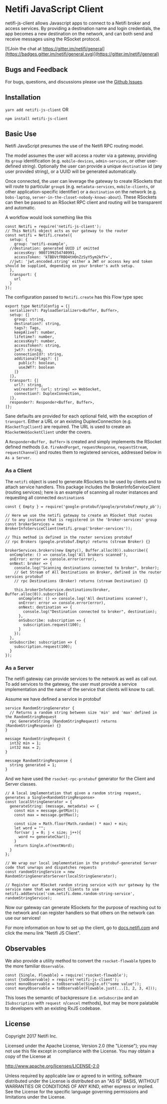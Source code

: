 # Netifi JavaScript Client

netifi-js-client allows Javascript apps to connect to a Netifi broker and access services. By providing a destination name and login credentials, the app becomes a new destination on the network, and can both send and receive messages using the RSocket protocol.

[![Join the chat at https://gitter.im/netifi/general](https://badges.gitter.im/netifi/general.svg)](https://gitter.im/netifi/general)

## Bugs and Feedback

For bugs, questions, and discussions please use the [Github Issues](https://github.com/netifi/netifi-js/issues).

## Installation

`yarn add netifi-js-client` OR

`npm install netifi-js-client`

## Basic Use

Netifi JavaScript presumes the use of the Netifi RPC routing model.

The model assumes the user will access a router via a gateway, providing its `group` identification (e.g. `mobile-devices`, `admin-services`, or other user-defined string). Optionally the user can provide a unique `destination` id (any user provided string), or a UUID will be generated automatically.

Once connected, the user can leverage the gateway to create RSockets that will route to particular `group`s (e.g. `metadata-services`, `mobile-clients`, or other application-specific identifier) or a `destination` on the network (e.g. `bobs-laptop`, `server-in-the-closet-nobody-knows-about`). These RSockets can then be passed to an RSocket RPC client and routing will be transparent and automatic.

A workflow would look something like this

```
const Netifi = require('netifi-js-client');
// This Netifi object acts as our gateway to the router
const netifi = Netifi.create({
  setup: {
    group: 'netifi-example',
  //destination: generated UUID if omitted  
    accessKey: 9007199254740991,
    accessToken: 'kTBDVtfRBO4tHOnZzSyY5ym2kfY=',
  //jwt: 'jwt.encoded.string' either a JWT or access key and token should be supplied, depending on your broker's auth setup.
  },
  transport: {
    url
  }
});
```

The configuration passed to `Netifi.create` has this Flow type spec

```angular2html
export type NetifiConfig = {|
  serializers?: PayloadSerializers<Buffer, Buffer>,
  setup: {|
    group: string,
    destination?: string,
    tags?: Tags,
    keepAlive?: number,
    lifetime?: number,
    accessKey?: number,
    accessToken?: string,
    jwt?: string,
    connectionId?: string,
    additionalFlags?: {|
      public?: boolean,
      useJWT?: boolean
    |}
  |},
  transport: {|
    url?: string,
    wsCreator?: (url: string) => WebSocket,
    connection?: DuplexConnection,
  |},
  responder?: Responder<Buffer, Buffer>,
|};
```

Sane defaults are provided for each optional field, with the exception of `transport`. Either a URL or an existing DuplexConnection (e.g. `RSocketTcpClient`) are required. The URL is used to create an `RSocketWebSocketClient` under the covers.

A `Responder<Buffer, Buffer>` is created and simply implements the RSocket defined methods (i.e. `fireAndForget`, `requestResponse`, `requestStream`, `requestChannel`) and routes them to registered services, addressed below in `As a Server`.


### As a Client
The `netifi` object is used to generate RSockets to be used by clients and to attach service handlers. This package includes the BrokerInfoServiceClient (routing services); here is an example of scanning all router instances and requesting all connected `destination`s

```angular2html
const { Empty } = require('google-protobuf/google/protobuf/empty_pb');

// Here we use the netifi gateway to create an RSocket that routes 
// to any instance that is registered in the 'broker-services' group
const brokerServices = new BrokerInfoServiceClient(netifi.group('broker-services'));

// This method is defined in the router services protobuf
// rpc Brokers (google.protobuf.Empty) returns (stream Broker) {}

brokerServices.brokers(new Empty(), Buffer.alloc(0)).subscribe({
  onComplete: () => console.log('All brokers scanned'),
  onError: error => console.error(error),
  onNext: broker => {
    console.log("Scanning destinations connected to broker", broker);
    // Get Stream of All Destinations on Broker, defined in the router services protobuf
    // rpc Destinations (Broker) returns (stream Destination) {}
  
    this.brokerInfoService.destinations(broker, Buffer.alloc(0)).subscribe({
      onComplete: () => console.log('All destinations scanned'),
      onError: error => console.error(error),
      onNext: destination => {
        console.log("Destination connected to broker", destination);
      },
      onSubscribe: subscription => {
        subscription.request(100);
      }
    });
  },
  onSubscribe: subscription => {
    subscription.request(100);
  }
});
```

### As a Server

The netifi gateway can provide services to the network as well as call out. To add services to the gateway, the user must provide a service implementation and the name of the service that clients will know to call.

Assume we have defined a service in protobuf

```angular2html
service RandomStringGenerator {
  // Returns a random string between size 'min' and 'max' defined in the RandomStringRequest
  rpc GenerateString (RandomStringRequest) returns (RandomStringResponse) {}
}

message RandomStringRequest {
  int32 min = 1;
  int32 max = 2;
}

message RandomStringResponse {
  string generated = 1;
}
```

And we have used the `rsocket-rpc-protobuf` generator for the Client and Server classes.

```
// A local implementation that given a random string request, generates a Single<RandomStringResponse>
const localStringGenerator = {
  generateString: (message, metadata) => {
    const min = message.getMin();
    const max = message.getMax();

    const size = Math.floor(Math.random() * max) + min;
    let word = "";
    for(var j = 0; j < size; j++){
      word += generateChar();
    }
    return Single.of(nextWord);
  }
};

// We wrap our local implementation in the protobuf-generated Server code that unwraps and dispatches requests    
const randomStringService = new RandomStringGeneratorServer(localStringGenerator);

// Register our RSocket random string service with our gateway by the service name that we expect Clients to use
netifi.addService('com.netifi.demo.random-string-service', randomStringService);
```

Now our gateway can generate RSockets for the purpose of reaching out to the network and can register handlers so that others on the network can use our services!

For more information on how to set up the client, go to [docs.netifi.com](https://docs.netifi.com) and click the menu link "Netifi JS Client".

## Observables

We also provide a utility method to convert the `rsocket-flowable` types to the more familiar `Observable`.

```
const {Single, Flowable} = require('rsocket-flowable');
const {toObservable} = require('netifi-js-client');
const monoObservable = toObservable(Single.of("some value"));
const manyObservable = toObservable(Flowable.just(...[1, 2, 3, 4]));
```

This loses the semantic of backpressure (i.e. `onSubscribe` and an `ISubscription` with `request n`/`cancel` methods), but may be more palatable to developers with an existing RxJS codebase. 

## License
Copyright 2017 Netifi Inc.

Licensed under the Apache License, Version 2.0 (the "License"); you may not use this file except in compliance with the License. You may obtain a copy of the License at

http://www.apache.org/licenses/LICENSE-2.0

Unless required by applicable law or agreed to in writing, software distributed under the License is distributed on an "AS IS" BASIS, WITHOUT WARRANTIES OR CONDITIONS OF ANY KIND, either express or implied. See the License for the specific language governing permissions and limitations under the License.
